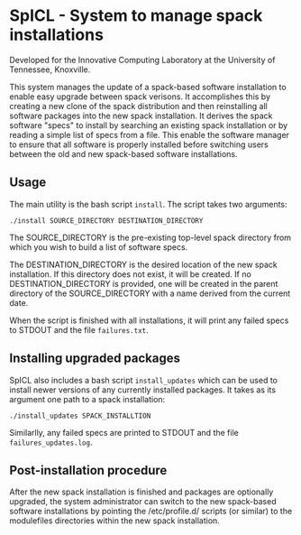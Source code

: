 # SpICL - System to manage spack installations

Developed for the Innovative Computing Laboratory at the University of Tennessee, Knoxville.

This system manages the update of a spack-based software installation to enable easy upgrade between spack verisons.  It accomplishes this by creating a new clone of the spack distribution and then reinstalling all software packages into the new spack installation.  It derives the spack software "specs" to install by searching an existing spack installation or by reading a simple list of specs from a file. This enable the software manager to ensure that all software is properly installed before switching users between the old and new spack-based software installations.

## Usage

The main utility is the bash script `install`.  The script takes two arguments:

`./install SOURCE_DIRECTORY DESTINATION_DIRECTORY`

The SOURCE_DIRECTORY is the pre-existing top-level spack directory from which you wish to build a list of software specs.

The DESTINATION_DIRECTORY is the desired location of the new spack installation.  If this directory does not exist, it will be created.  If no DESTINATION_DIRECTORY is provided, one will be created in the parent directory of the SOURCE_DIRECTORY with a name derived from the current date.

When the script is finished with all installations, it will print any failed specs to STDOUT and the file `failures.txt`.

## Installing upgraded packages

SpICL also includes a bash script `install_updates` which can be used to install newer versions of any currently installed packages.  It takes as its argument one path to a spack installation:

`./install_updates SPACK_INSTALLTION`

Similarlly, any failed specs are printed to STDOUT and the file `failures_updates.log`.

## Post-installation procedure

After the new spack installation is finished and packages are optionally upgraded, the system administrator can switch to the new spack-based software installations by pointing the /etc/profile.d/ scripts (or similar) to the modulefiles directories within the new spack installation.

